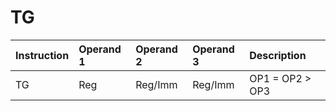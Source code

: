 # TG

| Instruction | Operand 1 | Operand 2 | Operand 3 | Description |
| :--- | :--- | :--- | :--- | :--- |
| TG | Reg | Reg/Imm | Reg/Imm | OP1 = OP2 &gt; OP3 |

